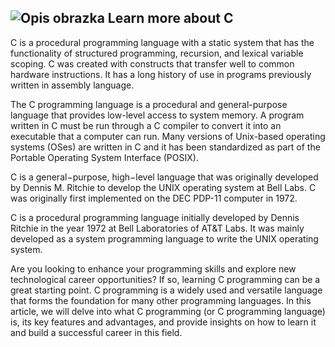 ## ![Opis obrazka](https://www.tiobe.com/wp-content/themes/tiobe/tiobe-index/images/C.png) Learn more about C

C is a procedural programming language with a static system that has the
functionality of structured programming, recursion, and lexical variable
scoping. C was created with constructs that transfer well to common hardware
instructions. It has a long history of use in programs previously written in
assembly language.

The C programming language is a procedural and general-purpose language that
provides low-level access to system memory. A program written in C must be run
through a C compiler to convert it into an executable that a computer can run.
Many versions of Unix-based operating systems (OSes) are written in C and it has
been standardized as part of the Portable Operating System Interface (POSIX).

C is a general−purpose, high−level language that was originally developed by
Dennis M. Ritchie to develop the UNIX operating system at Bell Labs. C was
originally first implemented on the DEC PDP-11 computer in 1972.

C is a procedural programming language initially developed by Dennis Ritchie in
the year 1972 at Bell Laboratories of AT&T Labs. It was mainly developed as a
system programming language to write the UNIX operating system.

Are you looking to enhance your programming skills and explore new technological
career opportunities? If so, learning C programming can be a great starting
point. C programming is a widely used and versatile language that forms the
foundation for many other programming languages. In this article, we will delve
into what C programming (or C programming language) is, its key features and
advantages, and provide insights on how to learn it and build a successful
career in this field.

